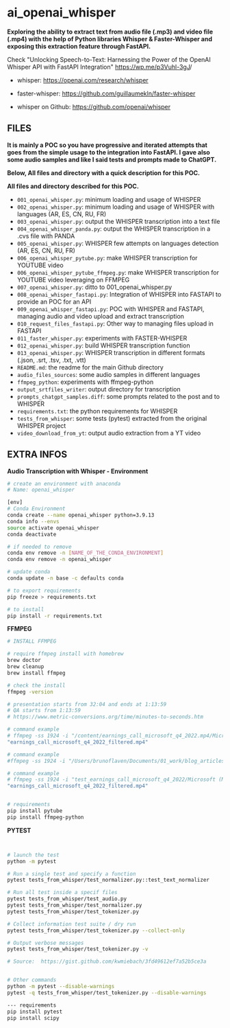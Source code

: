 # ai_openai_whisper

**Exploring the ability to extract text from audio file (.mp3) and video file (.mp4) with the help of Python libraries Whisper & Faster-Whisper and exposing this extraction feature through FastAPI.**

Check "Unlocking Speech-to-Text: Harnessing the Power of the OpenAI Whisper API with FastAPI Integration" <a href="https://wp.me/p3Vuhl-3gJ" target="_blank">https://wp.me/p3Vuhl-3gJ</a>/

- whisper: <a href="https://openai.com/research/whisper" target="_blank" >https://openai.com/research/whisper</a>

- faster-whisper: <a href="https://github.com/guillaumekln/faster-whisper" target="_blank" >https://github.com/guillaumekln/faster-whisper</a></li>

- whisper on Github: <a href="https://github.com/openai/whisper" target="_blank" >https://github.com/openai/whisper</a>


## FILES

**It is mainly a POC so you have progressive and iterated attempts that goes from the simple usage to the integration into FastAPI. I gave also some audio samples and like I said tests and prompts made to ChatGPT.**

**Below, All files and directory with a quick description for this POC.**



**All files and directory described for this POC.**

- `001_openai_whisper.py`: minimum loading and usage of WHISPER
- `002_openai_whisper.py`: minimum loading and usage of WHISPER with languages (AR, ES, CN, RU, FR)
- `003_openai_whisper.py`: output the WHISPER transcription into a text file
- `004_openai_whisper_panda.py`: output the WHISPER transcription in a .cvs file with PANDA
- `005_openai_whisper.py`: WHISPER few attempts on languages detection (AR, ES, CN, RU, FR)
- `006_openai_whisper_pytube.py`: make WHISPER transcription for YOUTUBE video
- `006_openai_whisper_pytube_ffmpeg.py`: make WHISPER transcription for YOUTUBE video leveraging on FFMPEG
- `007_openai_whisper.py`: ditto to 001_openai_whisper.py
- `008_openai_whisper_fastapi.py`: Integration of WHISPER into FASTAPI to provide an POC for an API
- `009_openai_whisper_fastapi.py`: POC with WHISPER and FASTAPI, managing audio and video upload and extract transcription
- `010_request_files_fastapi.py`: Other way to managing files upload in FASTAPI
- `011_faster_whisper.py`: experiments with FASTER-WHISPER
- `012_openai_whisper.py`: build WHISPER transcription function
- `013_openai_whisper.py`: WHISPER transcription in different formats (.json, .srt, .tsv, .txt, .vtt)
- `README.md`: the readme for the main Github directory
- `audio_files_sources`: some audio samples in different languages
- `ffmpeg_python`: experiments with ffmpeg-python
- `output_srtfiles_writer`: output directory for transcription
- `prompts_chatgpt_samples.diff`: some prompts related to the post and to WHISPER
- `requirements.txt`: the python requirements for WHISPER
- `tests_from_whisper`: some tests (pytest) extracted from the original WHISPER project
- `video_download_from_yt`: output audio extraction from a YT video



## EXTRA INFOS

**Audio Transcription with Whisper - Environment**
```bash
# create an environment with anaconda
# Name: openai_whisper

[env]
# Conda Environment
conda create --name openai_whisper python=3.9.13
conda info --envs
source activate openai_whisper
conda deactivate

# if needed to remove
conda env remove -n [NAME_OF_THE_CONDA_ENVIRONMENT]
conda env remove -n openai_whisper

# update conda
conda update -n base -c defaults conda

# to export requirements
pip freeze > requirements.txt

# to install
pip install -r requirements.txt
```

**FFMPEG**
```bash
# INSTALL FFMPEG

# require ffmpeg install with homebrew 
brew doctor
brew cleanup
brew install ffmpeg

# check the install
ffmpeg -version

# presentation starts from 32:04 and ends at 1:13:59
# QA starts from 1:13:59
# https://www.metric-conversions.org/time/minutes-to-seconds.htm

# command example
# ffmpeg -ss 1924 -i "/content/earnings_call_microsoft_q4_2022.mp4/Microsoft (MSFT) Q4 2022 Earnings Call.mp4" -t 2515
"earnings_call_microsoft_q4_2022_filtered.mp4"

# command example
#ffmpeg -ss 1924 -i "/Users/brunoflaven/Documents/01_work/blog_articles/openai_whisper/test_earnings_call_microsoft_q4_2022/Microsoft (MSFT) Q4 2022 Earnings Call.mp4" -t 2515 "earnings_call_microsoft_q4_2022_filtered.mp4"

# command example
# ffmpeg -ss 1924 -i "test_earnings_call_microsoft_q4_2022/Microsoft (MSFT) Q4 2022 Earnings Call.mp4" -t 2515
"earnings_call_microsoft_q4_2022_filtered.mp4"


# requirements
pip install pytube
pip install ffmpeg-python

```
**PYTEST**
```bash


# launch the test
python -m pytest

# Run a single test and specify a function
pytest tests_from_whisper/test_normalizer.py::test_text_normalizer

# Run all test inside a specif files
pytest tests_from_whisper/test_audio.py
pytest tests_from_whisper/test_normalizer.py
pytest tests_from_whisper/test_tokenizer.py

# Collect information test suite / dry run
pytest tests_from_whisper/test_tokenizer.py --collect-only  

# Output verbose messages
pytest tests_from_whisper/test_tokenizer.py -v  

# Source:  https://gist.github.com/kwmiebach/3fd49612ef7a52b5ce3a


# Other commands
python -m pytest --disable-warnings
pytest -q tests_from_whisper/test_tokenizer.py --disable-warnings

--- requirements
pip install pytest
pip install scipy



```


